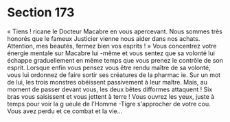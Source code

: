 # Section 173

« Tiens ! ricane le Docteur Macabre en vous apercevant. Nous sommes très honorés que
le fameux Justicier vienne nous aider dans nos achats. Attention, mes beautés, fermez
bien vos esprits ! » Vous concentrez votre énergie mentale sur  Macabre lui -même et vous
sentez que sa volonté lui échappe graduellement en même temps que vous prenez le
contrôle de son esprit. Lorsque enfin vous pensez vous être rendu maître de sa volonté,
vous lui ordonnez de faire sortir ses créatures de la pharmac ie. Sur un mot de lui, les trois
monstres obéissent passivement à leur maître. Mais, au moment de passer devant vous,
les deux bêtes difformes attaquent ! Six bras vous saisissent et vous jettent à terre ! Vous
ouvrez les yeux, juste à temps pour voir la g ueule de l'Homme -Tigre s'approcher de votre
cou. Vous avez perdu et ce combat et la vie...